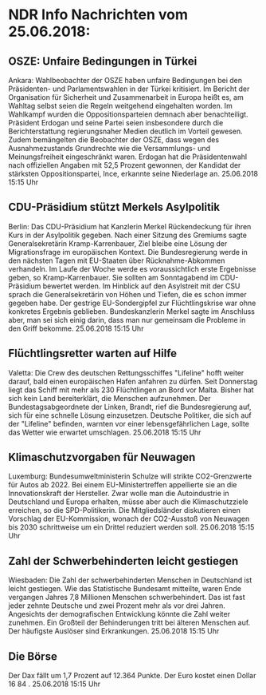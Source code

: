 # NDR Info Nachrichten vom 25.06.2018:


## OSZE: Unfaire Bedingungen in Türkei
Ankara:	Wahlbeobachter der OSZE haben unfaire Bedingungen bei den Präsidenten- und Parlamentswahlen in der Türkei kritisiert. Im Bericht der Organisation für Sicherheit und Zusammenarbeit in Europa heißt es, am Wahltag selbst seien die Regeln weitgehend eingehalten worden. Im Wahlkampf wurden die Oppositionsparteien demnach aber benachteiligt. Präsident Erdogan und seine Partei seien insbesondere durch die Berichterstattung regierungsnaher Medien deutlich im Vorteil gewesen. Zudem bemängelten die Beobachter der OSZE, dass wegen des Ausnahmezustands Grundrechte wie die Versammlungs- und Meinungsfreiheit eingeschränkt waren. Erdogan hat die Präsidentenwahl nach offiziellen Angaben mit 52,5 Prozent gewonnen, der Kandidat der stärksten Oppositionspartei, Ince, erkannte seine Niederlage an. 25.06.2018 15:15 Uhr 

## CDU-Präsidium stützt Merkels Asylpolitik
Berlin: Das CDU-Präsidium hat Kanzlerin Merkel Rückendeckung für ihren Kurs in der Asylpolitik gegeben. Nach einer Sitzung des Gremiums sagte Generalsekretärin Kramp-Karrenbauer, Ziel bleibe eine Lösung der Migrationsfrage im europäischen Kontext. Die Bundesregierung werde in den nächsten Tagen mit EU-Staaten über Rücknahme-Abkommen verhandeln. Im Laufe der Woche werde es voraussichtlich erste Ergebnisse geben, so Kramp-Karrenbauer. Sie sollten am Sonntagabend im CDU-Präsidium bewertet werden. Im Hinblick auf den Asylstreit mit der CSU sprach die Generalsekretärin von Höhen und Tiefen, die es schon immer gegeben habe. Der gestrige EU-Sondergipfel zur Flüchtlingskrise war ohne konkretes Ergebnis geblieben. Bundeskanzlerin Merkel sagte im Anschluss aber, man sei sich einig darin, dass man nur gemeinsam die Probleme in den Griff bekomme. 25.06.2018 15:15 Uhr 

## Flüchtlingsretter warten auf Hilfe
Valetta:	Die Crew des deutschen Rettungsschiffes "Lifeline" hofft weiter darauf, bald einen europäischen Hafen anfahren zu dürfen. Seit Donnerstag liegt das Schiff mit mehr als 230 Flüchtlingen an Bord vor Malta. Bisher hat sich kein Land bereiterklärt, die Menschen aufzunehmen. Der Bundestagsabgeordnete der Linken, Brandt, rief die Bundesregierung auf, sich für eine schnelle Lösung einzusetzen. Deutsche Politiker, die sich auf der "Lifeline" befinden, warnten vor einer lebensgefährlichen Lage, sollte das Wetter wie erwartet umschlagen. 25.06.2018 15:15 Uhr 

## Klimaschutzvorgaben für Neuwagen
Luxemburg: Bundesumweltministerin Schulze will strikte CO2-Grenzwerte für Autos ab 2022. Bei einem EU-Ministertreffen appellierte sie an die Innovationskraft der Hersteller. Zwar wolle man die Autoindustrie in Deutschland und Europa erhalten, müsse aber auch die Klimaschutzziele erreichen, so die SPD-Politikerin. Die Mitgliedsländer diskutieren einen Vorschlag der EU-Kommission, wonach der CO2-Ausstoß von Neuwagen bis 2030 schrittweise um ein Drittel reduziert werden soll. 25.06.2018 15:15 Uhr 

## Zahl der Schwerbehinderten leicht gestiegen
Wiesbaden: Die Zahl der schwerbehinderten Menschen in Deutschland ist leicht gestiegen. Wie das Statistische Bundesamt mitteilte, waren Ende vergangen Jahres 7,8 Millionen Menschen schwerbehindert. Das ist fast jeder zehnte Deutsche und zwei Prozent mehr als vor drei Jahren. Angesichts der demografischen Entwicklung könnte die Zahl weiter zunehmen. Ein Großteil der Behinderungen tritt bei älteren Menschen auf. Der häufigste Auslöser sind Erkrankungen. 25.06.2018 15:15 Uhr 

## Die Börse
Der Dax fällt um  1,7  Prozent auf  12.364  Punkte. Der Euro kostet einen Dollar  16 84 . 25.06.2018 15:15 Uhr 
